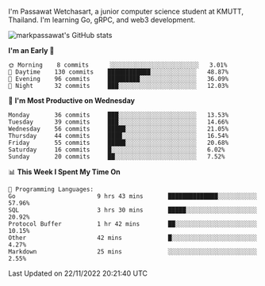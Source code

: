 
I'm Passawat Wetchasart, a junior computer science student at KMUTT, Thailand. I'm learning Go, gRPC, and web3 development.


![markpassawat's GitHub stats](https://github-readme-stats.vercel.app/api?username=markpassawat&show_icons=true&theme=radical)

<!--START_SECTION:waka-->
**I'm an Early 🐤** 

```text
🌞 Morning    8 commits      ░░░░░░░░░░░░░░░░░░░░░░░░░   3.01% 
🌆 Daytime    130 commits    ████████████░░░░░░░░░░░░░   48.87% 
🌃 Evening    96 commits     █████████░░░░░░░░░░░░░░░░   36.09% 
🌙 Night      32 commits     ███░░░░░░░░░░░░░░░░░░░░░░   12.03%

```
📅 **I'm Most Productive on Wednesday** 

```text
Monday       36 commits     ███░░░░░░░░░░░░░░░░░░░░░░   13.53% 
Tuesday      39 commits     ███░░░░░░░░░░░░░░░░░░░░░░   14.66% 
Wednesday    56 commits     █████░░░░░░░░░░░░░░░░░░░░   21.05% 
Thursday     44 commits     ████░░░░░░░░░░░░░░░░░░░░░   16.54% 
Friday       55 commits     █████░░░░░░░░░░░░░░░░░░░░   20.68% 
Saturday     16 commits     █░░░░░░░░░░░░░░░░░░░░░░░░   6.02% 
Sunday       20 commits     ██░░░░░░░░░░░░░░░░░░░░░░░   7.52%

```


📊 **This Week I Spent My Time On** 

```text
💬 Programming Languages: 
Go                       9 hrs 43 mins       ██████████████░░░░░░░░░░░   57.96% 
SQL                      3 hrs 30 mins       █████░░░░░░░░░░░░░░░░░░░░   20.92% 
Protocol Buffer          1 hr 42 mins        ██░░░░░░░░░░░░░░░░░░░░░░░   10.15% 
Other                    42 mins             █░░░░░░░░░░░░░░░░░░░░░░░░   4.27% 
Markdown                 25 mins             ░░░░░░░░░░░░░░░░░░░░░░░░░   2.55%

```


 Last Updated on 22/11/2022 20:21:40 UTC
<!--END_SECTION:waka-->

<!--
**markpassawat/markpassawat** is a ✨ _special_ ✨ repository because its `README.md` (this file) appears on your GitHub profile.

Here are some ideas to get you started:

- 🔭 I’m currently working on ...
- 🌱 I’m currently learning ...
- 👯 I’m looking to collaborate on ...
- 🤔 I’m looking for help with ...
- 💬 Ask me about ...
- 📫 How to reach me: ...
- 😄 Pronouns: He/Him
- ⚡ Fun fact: ...
-->

